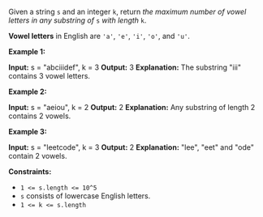 
Given a string  `s`  and an integer  `k`, return  _the maximum number of vowel letters in any substring of_ `s` _with length_ `k`.

**Vowel letters**  in English are  `'a'`,  `'e'`,  `'i'`,  `'o'`, and  `'u'`.

**Example 1:**

**Input:** s = "abciiidef", k = 3
**Output:** 3
**Explanation:** The substring "iii" contains 3 vowel letters.

**Example 2:**

**Input:** s = "aeiou", k = 2
**Output:** 2
**Explanation:** Any substring of length 2 contains 2 vowels.

**Example 3:**

**Input:** s = "leetcode", k = 3
**Output:** 2
**Explanation:** "lee", "eet" and "ode" contain 2 vowels.

**Constraints:**

-   `1 <= s.length <= 10^5`
-   `s`  consists of lowercase English letters.
-   `1 <= k <= s.length`